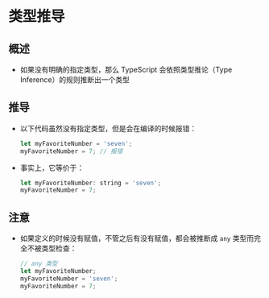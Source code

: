 # 类型推导

## 概述

+ 如果没有明确的指定类型，那么 TypeScript 会依照类型推论（Type Inference）的规则推断出一个类型

## 推导

+ 以下代码虽然没有指定类型，但是会在编译的时候报错：

    ```js
    let myFavoriteNumber = 'seven';
    myFavoriteNumber = 7; // 报错
    ```

+ 事实上，它等价于：

    ```js
    let myFavoriteNumber: string = 'seven';
    myFavoriteNumber = 7;
    ```

## 注意

+ 如果定义的时候没有赋值，不管之后有没有赋值，都会被推断成 `any` 类型而完全不被类型检查：

    ```js
    // any 类型
    let myFavoriteNumber;
    myFavoriteNumber = 'seven';
    myFavoriteNumber = 7;
    ```
